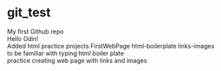# git_test
My first Github repo <br>
Hello Odin! <br>
Added html practice projects FirstWebPage html-boilerplate links-images<br>
to be familiar with typing html boiler plate<br>
practice creating web page with links and images<br>
